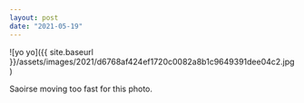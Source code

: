 ```yaml
---
layout: post
date: "2021-05-19"
---
```


![yo yo]({{ site.baseurl }}/assets/images/2021/d6768af424ef1720c0082a8b1c9649391dee04c2.jpg)

Saoirse moving too fast for this photo.
